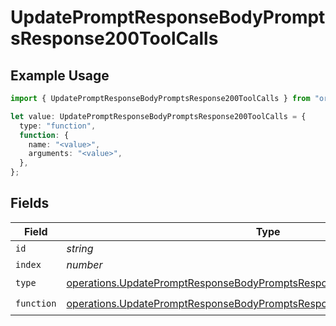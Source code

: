 # UpdatePromptResponseBodyPromptsResponse200ToolCalls

## Example Usage

```typescript
import { UpdatePromptResponseBodyPromptsResponse200ToolCalls } from "orq-poc-typescript-multi-env-version/models/operations";

let value: UpdatePromptResponseBodyPromptsResponse200ToolCalls = {
  type: "function",
  function: {
    name: "<value>",
    arguments: "<value>",
  },
};
```

## Fields

| Field                                                                                                                                                                  | Type                                                                                                                                                                   | Required                                                                                                                                                               | Description                                                                                                                                                            |
| ---------------------------------------------------------------------------------------------------------------------------------------------------------------------- | ---------------------------------------------------------------------------------------------------------------------------------------------------------------------- | ---------------------------------------------------------------------------------------------------------------------------------------------------------------------- | ---------------------------------------------------------------------------------------------------------------------------------------------------------------------- |
| `id`                                                                                                                                                                   | *string*                                                                                                                                                               | :heavy_minus_sign:                                                                                                                                                     | N/A                                                                                                                                                                    |
| `index`                                                                                                                                                                | *number*                                                                                                                                                               | :heavy_minus_sign:                                                                                                                                                     | N/A                                                                                                                                                                    |
| `type`                                                                                                                                                                 | [operations.UpdatePromptResponseBodyPromptsResponse200ApplicationJson1Type](../../models/operations/updatepromptresponsebodypromptsresponse200applicationjson1type.md) | :heavy_check_mark:                                                                                                                                                     | N/A                                                                                                                                                                    |
| `function`                                                                                                                                                             | [operations.UpdatePromptResponseBodyPromptsResponse200Function](../../models/operations/updatepromptresponsebodypromptsresponse200function.md)                         | :heavy_check_mark:                                                                                                                                                     | N/A                                                                                                                                                                    |
